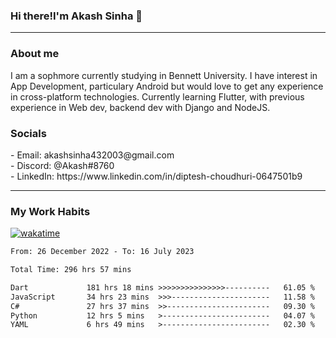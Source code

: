 <h3>Hi there!I'm Akash Sinha 👋</h3>

--- 

<h3>About me</h3>
I am a sophmore currently studying in Bennett University. I have interest in App Development, particulary Android but would love to get any experience in cross-platform technologies. Currently learning Flutter, with previous experience in Web dev, backend dev with Django and NodeJS.

<h3>Socials</h3>
 - Email: akashsinha432003@gmail.com<br>
 - Discord: @Akash#8760<br>
 - LinkedIn: https://www.linkedin.com/in/diptesh-choudhuri-0647501b9<br>


---

<h3>My Work Habits</h3>

[![wakatime](https://wakatime.com/badge/user/938b2951-49cf-4810-9b9e-c17cde3d3343.svg)](https://wakatime.com/@938b2951-49cf-4810-9b9e-c17cde3d3343)

<!--START_SECTION:waka-->

```txt
From: 26 December 2022 - To: 16 July 2023

Total Time: 296 hrs 57 mins

Dart             181 hrs 18 mins >>>>>>>>>>>>>>>----------   61.05 %
JavaScript       34 hrs 23 mins  >>>----------------------   11.58 %
C#               27 hrs 37 mins  >>-----------------------   09.30 %
Python           12 hrs 5 mins   >------------------------   04.07 %
YAML             6 hrs 49 mins   >------------------------   02.30 %
```

<!--END_SECTION:waka-->

